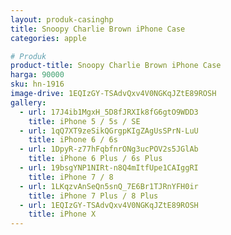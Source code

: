 ```yaml
---
layout: produk-casinghp
title: Snoopy Charlie Brown iPhone Case
categories: apple

# Produk
product-title: Snoopy Charlie Brown iPhone Case
harga: 90000
sku: hn-1916
image-drive: 1EQIzGY-TSAdvQxv4V0NGKqJZtE89ROSH
gallery:
  - url: 17J4ib1MgxH_5D8fJRXIk8fG6gtO9WDD3
    title: iPhone 5 / 5s / SE
  - url: 1qQ7XT9zeSikQGrgpKIgZAgUsSPrN-LuU
    title: iPhone 6 / 6s
  - url: 1DpyR-z77hFqbfnrONg3ucPOV2s5JGlAb
    title: iPhone 6 Plus / 6s Plus
  - url: 19bsgYNP1NIRt-n8Q4mItfUpe1CAIggRI
    title: iPhone 7 / 8
  - url: 1LKqzvAnSeQn5snQ_7E6Br1TJRnYFH0ir
    title: iPhone 7 Plus / 8 Plus
  - url: 1EQIzGY-TSAdvQxv4V0NGKqJZtE89ROSH
    title: iPhone X
---
```

